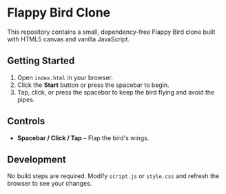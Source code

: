 # Flappy Bird Clone

This repository contains a small, dependency-free Flappy Bird clone built with HTML5 canvas and vanilla JavaScript.

## Getting Started

1. Open `index.html` in your browser.
2. Click the **Start** button or press the spacebar to begin.
3. Tap, click, or press the spacebar to keep the bird flying and avoid the pipes.

## Controls

- **Spacebar / Click / Tap** – Flap the bird's wings.

## Development

No build steps are required. Modify `script.js` or `style.css` and refresh the browser to see your changes.
